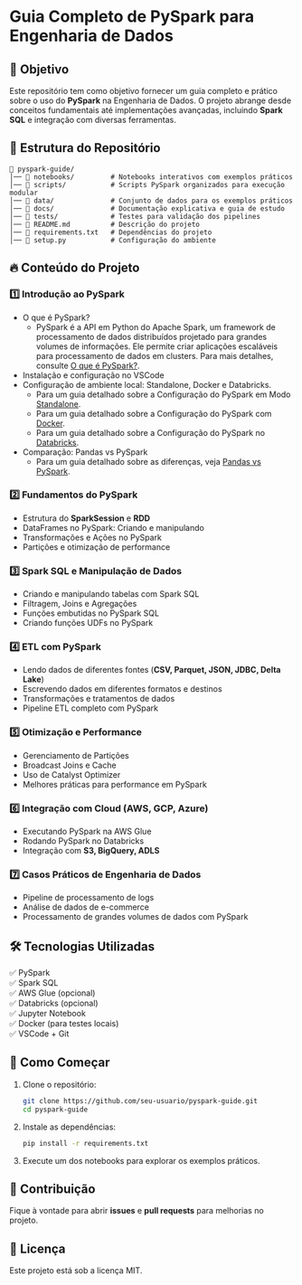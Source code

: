 # Guia Completo de PySpark para Engenharia de Dados

## 📌 Objetivo
Este repositório tem como objetivo fornecer um guia completo e prático sobre o uso do **PySpark** na Engenharia de Dados. O projeto abrange desde conceitos fundamentais até implementações avançadas, incluindo **Spark SQL** e integração com diversas ferramentas.

## 📂 Estrutura do Repositório
```
📂 pyspark-guide/
│── 📂 notebooks/         # Notebooks interativos com exemplos práticos
│── 📂 scripts/           # Scripts PySpark organizados para execução modular
│── 📂 data/              # Conjunto de dados para os exemplos práticos
│── 📂 docs/              # Documentação explicativa e guia de estudo
│── 📂 tests/             # Testes para validação dos pipelines
│── 📜 README.md          # Descrição do projeto
│── 📜 requirements.txt   # Dependências do projeto
│── 📜 setup.py           # Configuração do ambiente
```

## 🔥 Conteúdo do Projeto
### 1️⃣ Introdução ao PySpark
- O que é PySpark?
  - PySpark é a API em Python do Apache Spark, um framework de processamento de dados distribuídos projetado para grandes volumes de informações. Ele permite criar aplicações escaláveis para processamento de dados em clusters. Para mais detalhes, consulte [O que é PySpark?](docs/what_is_pyspark.md).
- Instalação e configuração no VSCode
- Configuração de ambiente local: Standalone, Docker e Databricks.
  - Para um guia detalhado sobre a Configuração do PySpark em Modo [Standalone](docs/setup_standalone.md).
  - Para um guia detalhado sobre a Configuração do PySpark com [Docker](docs/setup_docker.md).
  - Para um guia detalhado sobre a Configuração do PySpark no [Databricks](docs/setup_databricks.md).
- Comparação: Pandas vs PySpark
  - Para um guia detalhado sobre as diferenças, veja [Pandas vs PySpark](docs/pyspark_vs_pandas.md).

### 2️⃣ Fundamentos do PySpark
- Estrutura do **SparkSession** e **RDD**
- DataFrames no PySpark: Criando e manipulando
- Transformações e Ações no PySpark
- Partições e otimização de performance

### 3️⃣ Spark SQL e Manipulação de Dados
- Criando e manipulando tabelas com Spark SQL
- Filtragem, Joins e Agregações
- Funções embutidas no PySpark SQL
- Criando funções UDFs no PySpark

### 4️⃣ ETL com PySpark
- Lendo dados de diferentes fontes (**CSV, Parquet, JSON, JDBC, Delta Lake**)
- Escrevendo dados em diferentes formatos e destinos
- Transformações e tratamentos de dados
- Pipeline ETL completo com PySpark

### 5️⃣ Otimização e Performance
- Gerenciamento de Partições
- Broadcast Joins e Cache
- Uso de Catalyst Optimizer
- Melhores práticas para performance em PySpark

### 6️⃣ Integração com Cloud (AWS, GCP, Azure)
- Executando PySpark na AWS Glue
- Rodando PySpark no Databricks
- Integração com **S3, BigQuery, ADLS**

### 7️⃣ Casos Práticos de Engenharia de Dados
- Pipeline de processamento de logs
- Análise de dados de e-commerce
- Processamento de grandes volumes de dados com PySpark

## 🛠 Tecnologias Utilizadas
✅ PySpark  
✅ Spark SQL  
✅ AWS Glue (opcional)  
✅ Databricks (opcional)  
✅ Jupyter Notebook  
✅ Docker (para testes locais)  
✅ VSCode + Git  

## 🚀 Como Começar
1. Clone o repositório:
   ```bash
   git clone https://github.com/seu-usuario/pyspark-guide.git
   cd pyspark-guide
   ```
2. Instale as dependências:
   ```bash
   pip install -r requirements.txt
   ```
3. Execute um dos notebooks para explorar os exemplos práticos.

## 📌 Contribuição
Fique à vontade para abrir **issues** e **pull requests** para melhorias no projeto.

## 📄 Licença
Este projeto está sob a licença MIT.


